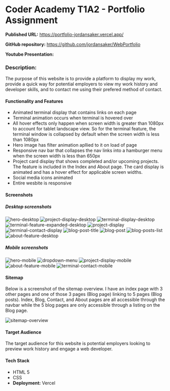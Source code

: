 # Coder Academy T1A2 - Portfolio Assignment

**Published URL:** https://portfolio-jordansaker.vercel.app/

**GitHub repository:** https://github.com/jordansaker/WebPortfolio

**Youtube Presentation:** 

### **Description:**

The purpose of this website is to provide a platform to display my work, provide a quick way for potential employers to view my work history and developer skills, and to contact me using their prefered method of contact.

#### Functionality and Features
- Animated terminal display that contains links on each page
- Terminal animation occurs when terminal is hovered over
- All hover effects only happen when screen width is greater than 1080px to account for tablet landscape view. So for the terminal feature, the terminal window is collapsed by default when the screen width is less than 1080px
- Hero image has filter animation apllied to it on load of page
- Responsive nav bar that collapses the nav links into a hamburger menu when the screen width is less than 650px
- Project card display that shows completed and/or upcoming projects. The feature is included in the Index and About page. The card display is animated and has a hover effect for applicable screen widths.
- Social media icons animated
- Entire wesbite is responsive

#### Screenshots
##### Desktop screenshots
![hero-desktop](docs/hero-desktop.png)
![project-display-desktop](docs/project-display.png)
![terminal-display-desktop](docs/terminal-feature-desktop.png)
![terminal-feature-expanded-desktop](docs/terminal-open-desktop.png)
![project-display](docs/project-display.png)
![terminal-contact-display](docs/terminal-contact-desktop.png)
![blog-post-title](docs/blog-post-title.png)
![blog-post](docs/blog-post.png)
![blog-posts-list](docs/blog-post-list.png)
![about-feature-desktop](docs/about-desktop.png)

##### Mobile screenshots
![hero-mobile](docs/hero-mobile.png)
![dropdown-menu](docs/dropdown-menu.png)
![project-display-mobile](docs/project-display-mobile.png)
![about-feature-mobile](docs/about-mobile.png)
![terminal-contact-mobile](docs/terminal-contact-mobile.png)


#### Sitemap
Below is a screenshot of the sitemap overview. I have an index page with 3 other pages and one of those 3 pages (Blog page) linking to 5 pages (Blog posts). Index, Blog, Contact, and About pages are all accessible through the navbar while the 5 blog pages are only accessible through a listing on the Blog page.

![sitemap-overview](docs/sitemap.jpg)

#### Target Audience
The target audience for this website is potential employers looking to preview work history and engage a web developer.
#### Tech Stack

- HTML 5
- CSS
- **Deployment:** Vercel